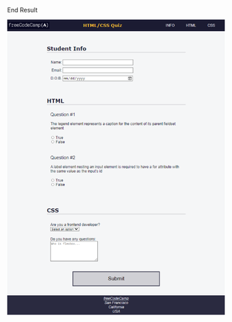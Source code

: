 End Result

<img src="https://github.com/nzayem/FreeCodeCamp/blob/main/Module-8-Accessibility/End-Result.png">

